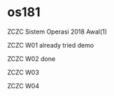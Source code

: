 # os181
ZCZC Sistem Operasi 2018 Awal(1)

ZCZC W01 already tried demo

ZCZC W02 done

ZCZC W03

ZCZC W04

